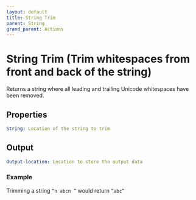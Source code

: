 ```yaml
---
layout: default
title: String Trim
parent: String
grand_parent: Actions
---
```

# String Trim (Trim whitespaces from front and back of the string)
Returns a string where all leading and trailing Unicode whitespaces have been removed.

## Properties
```yaml
String: Location of the string to trim
```

## Output
```yaml
Output-location: Location to store the output data
```

### Example
Trimming a string `“n abcn ”` would return `“abc”`
